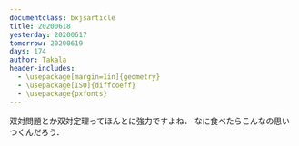 ```yaml
---
documentclass: bxjsarticle
title: 20200618
yesterday: 20200617
tomorrow: 20200619
days: 174
author: Takala
header-includes:
  - \usepackage[margin=1in]{geometry}
  - \usepackage[ISO]{diffcoeff}
  - \usepackage{pxfonts}
---
```



双対問題とか双対定理ってほんとに強力ですよね．
なに食べたらこんなの思いつくんだろう．